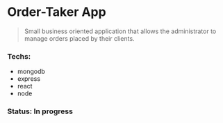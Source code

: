 # Order-Taker App

> Small business oriented application that allows the administrator to manage orders placed by their clients. 

### Techs:
- mongodb
- express
- react
- node

### Status: In progress

